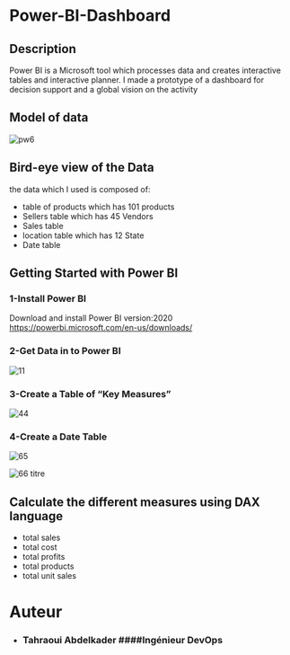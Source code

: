# Power-BI-Dashboard

## Description
Power BI is a Microsoft tool which processes data and creates interactive tables and interactive planner. 
I made a prototype of a dashboard for decision support and a global vision on the activity

## Model of data
   ![pw6](https://user-images.githubusercontent.com/48574378/89953762-a21f0a80-dc27-11ea-9510-1a36b3f0927f.png)

## Bird-eye view of the Data

the data which I used is composed of:

- table of products which has 101 products
- Sellers table which has 45 Vendors
- Sales table
- location table which has 12 State
- Date table 

## Getting Started with Power BI

### 1-Install Power BI
Download and install Power BI version:2020 https://powerbi.microsoft.com/en-us/downloads/

### 2-Get Data in to Power BI

![11](https://user-images.githubusercontent.com/48574378/89958939-27f48300-dc33-11ea-9402-503ac6617696.png)


### 3-Create a Table of “Key Measures”
![44](https://user-images.githubusercontent.com/48574378/89957131-9420b800-dc2e-11ea-994e-506af02e69ec.png)

### 4-Create a Date Table
![65](https://user-images.githubusercontent.com/48574378/89959145-a05b4400-dc33-11ea-884b-0cd3f05b34f1.png)

![66 titre](https://user-images.githubusercontent.com/48574378/89959419-44dd8600-dc34-11ea-8df1-b03f0641e6a0.png)

## Calculate the different measures using DAX language

- total sales
- total cost
- total profits
- total products
- total unit sales

# Auteur
- ### Tahraoui Abdelkader  ####Ingénieur DevOps 

